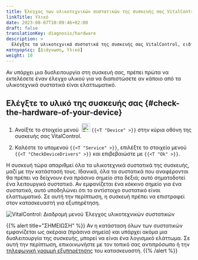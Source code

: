 ```yaml
---
title: Έλεγχος των υλικοτεχνικών συστατικών της συσκευής σας VitalControl
linkTitle: Υλικό
date: 2023-08-07T10:09:46+02:00
draft: false
translationKey: diagnosis/hardware
description: >
  Ελέγξτε τα υλικοτεχνικά συστατικά της συσκευής σας VitalControl, ειδικά αν υποψιάζεστε ένα ελάττωμα υλικού.
κατηγορίες: [Διάγνωση, Υλικό]
weight: 10
---
```

Αν υπάρχει μια δυσλειτουργία στη συσκευή σας, πρέπει πρώτα να εκτελέσετε έναν έλεγχο υλικού για να διαπιστώσετε αν κάποιο από τα υλικοτεχνικά συστατικά είναι ελαττωματικό.

## Ελέγξτε το υλικό της συσκευής σας {#check-the-hardware-of-your-device}

1. Ανοίξτε το στοιχείο μενού &nbsp;<img src="/icons/device.svg" width="23" align="bottom" alt="Συσκευή" /> `{{<T "Device" >}}` στην κύρια οθόνη της συσκευής σας VitalControl.

1. Καλέστε το υπομενού `{{<T "Service" >}}`, επιλέξτε το στοιχείο μενού `{{<T "CheckDeviceDrivers" >}}` και επιβεβαιώστε με `{{<T "Ok" >}}`.

Η συσκευή τώρα απαριθμεί όλα τα υλικοτεχνικά συστατικά της συσκευής, μαζί με την κατάστασή τους. Ιδανικά, όλα τα συστατικά που αναφέρονται θα πρέπει να δείχνουν ένα πράσινο σημείο στα δεξιά; αυτό σηματοδοτεί ένα λειτουργικό συστατικό. Αν εμφανίζεται ένα κόκκινο σημείο για ένα συστατικό, αυτό υποδηλώνει ότι το αντίστοιχο συστατικό είναι ελαττωματικό. Σε αυτή την περίπτωση, η συσκευή πρέπει να επιστραφεί στον κατασκευαστή για εξυπηρέτηση.

   ![VitalControl: Διαδρομή μενού Έλεγχος υλικοτεχνικών συστατικών](../images/device-check.png "Έλεγχος υλικού")

{{% alert title="ΣΗΜΕΙΩΣΗ" %}}
Αν η κατάσταση όλων των συστατικών εμφανίζεται ως ακέραια (πράσινα σημεία) και υπάρχει ακόμα μια δυσλειτουργία της συσκευής, μπορεί να είναι ένα λογισμικό ελάττωμα. Σε αυτή την περίπτωση, επικοινωνήστε με τον τοπικό σας αντιπρόσωπο ή την [τηλεφωνική γραμμή εξυπηρέτησης](https://www.urbanonline.de/en/contact) του κατασκευαστή.
{{% /alert %}}
